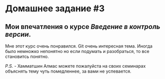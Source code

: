 # Домашнее задание #3
## Мои впечатления о курсе *Введение в контроль версии*.
Мне этот курс очень понравился. Git очень интересная тема. Иногда было немножко непонятно но если подумать и разобраться, то все становитсь понятно.


*P.S.* - Хамматшин Алмас можете пожалуйста на своих семинарах объяснять тему чуть помедленнее, за вами не успевается.